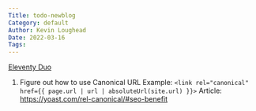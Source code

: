 ```yaml
---
Title: todo-newblog
Category: default
Author: Kevin Loughead
Date: 2022-03-16
Tags:
---
```


[Eleventy Duo](https://github.com/yinkakun/eleventy-duo/blob/master/src/layouts/base.njk)

1. Figure out how to use Canonical URL
   Example: `<link rel="canonical" href={{ page.url | url | absoluteUrl(site.url) }}>`
   Article: https://yoast.com/rel-canonical/#seo-benefit
